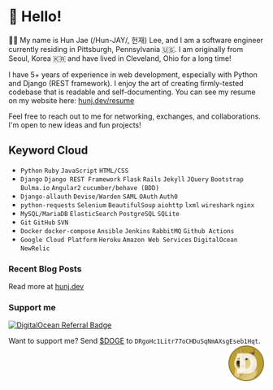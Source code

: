 # :wave: Hello!

🙋‍♂️ My name is Hun Jae (/Hun-JAY/, 헌재) Lee, and I am a software engineer currently residing in Pittsburgh, Pennsylvania :us:. I am originally from Seoul, Korea :kr: and have lived in Cleveland, Ohio for a long time!

I have 5+ years of experience in web development, especially with Python and Django (REST framework). I enjoy the art of creating firmly-tested codebase that is readable and self-documenting. You can see my resume on my website here: [hunj.dev/resume](https://hunj.dev/resume)

Feel free to reach out to me for networking, exchanges, and collaborations. I'm open to new ideas and fun projects!

## Keyword Cloud

- `Python` `Ruby` `JavaScript` `HTML/CSS`
- `Django` `Django REST Framework` `Flask` `Rails` `Jekyll` `JQuery` `Bootstrap` `Bulma.io` `Angular2` `cucumber/behave (BDD)`
- `Django-allauth` `Devise/Warden` `SAML` `OAuth` `Auth0`
- `python-requests` `Selenium` `BeautifulSoup` `aiohttp` `lxml` `wireshark` `nginx`
- `MySQL/MariaDB` `ElasticSearch` `PostgreSQL` `SQLite`
- `Git` `GitHub` `SVN`
- `Docker` `docker-compose` `Ansible` `Jenkins` `RabbitMQ` `Github Actions`
- `Google Cloud Platform` `Heroku` `Amazon Web Services` `DigitalOcean` `NewRelic`

### Recent Blog Posts


Read more at [hunj.dev](https://hunj.dev)

### Support me

[![DigitalOcean Referral Badge](https://web-platforms.sfo2.cdn.digitaloceanspaces.com/WWW/Badge%201.svg)](https://www.digitalocean.com/?refcode=2088dd639895&utm_campaign=Referral_Invite&utm_medium=Referral_Program&utm_source=badge)

<div>
Want to support me? Send <a href="https://dogecoin.com/" target="_blank">$DOGE</a> to <code>DRgoHc1Litr77oCHDuSqNmAXsgEseb1Hqt</code>. <img src="img/dogecoin.png" align="right" width="72" height="72">
</div>
